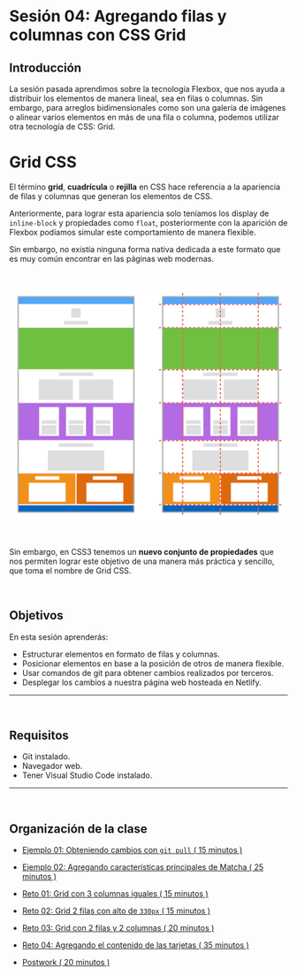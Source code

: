 # Sesión 04: Agregando filas y columnas con CSS Grid

## Introducción
La sesión pasada aprendimos sobre la tecnología Flexbox, que nos ayuda a distribuir los elementos de manera lineal, sea en filas o columnas. Sin embargo, para arreglos bidimensionales como son una galería de imágenes o alinear varios elementos en más de una fila o columna, podemos utilizar otra tecnología de CSS: Grid.

# Grid CSS

El término **grid**, **cuadrícula** o **rejilla** en CSS hace referencia a la apariencia de filas y columnas que generan los elementos de CSS.

Anteriormente, para lograr esta apariencia solo teníamos los display de `inline-block` y propiedades como `float`, posteriormente con la aparición de Flexbox podíamos simular este comportamiento de manera flexible.

Sin embargo, no existía ninguna forma nativa dedicada a este formato que es muy común encontrar en las páginas web modernas.

<br/>

![](./assets/s4.png)

<br/>

Sin embargo, en CSS3 tenemos un **nuevo conjunto de propiedades** que nos permiten lograr este objetivo de una manera más práctica y sencillo, que toma el nombre de Grid CSS.

<br/>

## Objetivos

En esta sesión aprenderás:

- Estructurar elementos en formato de filas y columnas.
- Posicionar elementos en base a la posición de otros de manera flexible.
- Usar comandos de git para obtener cambios realizados por terceros.
- Desplegar los cambios a nuestra página web hosteada en Netlify.
---
<br/>

## Requisitos

- Git instalado.
- Navegador web.
- Tener Visual Studio Code instalado.

---
<br/>

## Organización de la clase

- [Ejemplo 01: Obteniendo cambios con `git pull` ( 15 minutos ) ](./Ejemplo-01/README.md)

- [Ejemplo  02: Agregando características principales de Matcha ( 25 minutos ) ](./reto-01/README.md)

- [Reto  01: Grid con 3 columnas iguales ( 15 minutos ) ](./Ejemplo-02/README.md)

- [Reto  02: Grid 2 filas con alto de `330px` ( 15 minutos ) ](./reto-02/README.md)

- [Reto  03: Grid con 2 filas y 2 columnas ( 20 minutos ) ](./Ejemplo-03/README.md)

- [Reto  04: Agregando el contenido de las tarjetas ( 35 minutos ) ](./reto-04/README.md)

- [Postwork ( 20 minutos ) ](./postwork/README.md)


<br/>